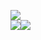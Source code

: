 ![](https://github-readme-stats.vercel.app/api?username=devMEE6&count_private=true&show_icons=true&theme=cobalt)\
![](https://github-readme-stats.vercel.app/api/top-langs/?username=devMEE6)![](https://github-readme-stats.vercel.app/api/wakatime?username=MEE6)
